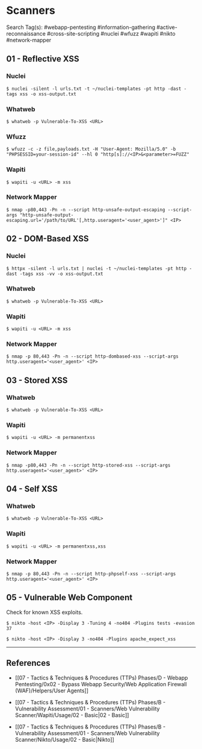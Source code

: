 # Scanners

Search Tag(s): #webapp-pentesting #information-gathering #active-reconnaissance #cross-site-scripting #nuclei #wfuzz #wapiti #nikto #network-mapper

## 01 - Reflective XSS

### Nuclei

```
$ nuclei -silent -l urls.txt -t ~/nuclei-templates -pt http -dast -tags xss -o xss-output.txt
```

### Whatweb

```
$ whatweb -p Vulnerable-To-XSS <URL>
```

### Wfuzz

```
$ wfuzz -c -z file,payloads.txt -H "User-Agent: Mozilla/5.0" -b "PHPSESSID=your-session-id" --hl 0 "http[s]://<IP>&<parameter>=FUZZ"
```

### Wapiti

```
$ wapiti -u <URL> -m xss
```

### Network Mapper

```
$ nmap -p80,443 -Pn -n --script http-unsafe-output-escaping --script-args "http-unsafe-output-escaping.url='/path/to/URL'[,http.useragent='<user_agent>']" <IP>
```

## 02 - DOM-Based XSS

### Nuclei

```
$ httpx -silent -l urls.txt | nuclei -t ~/nuclei-templates -pt http -dast -tags xss -vv -o xss-output.txt
```

### Whatweb

```
$ whatweb -p Vulnerable-To-XSS <URL>
```

### Wapiti

```
$ wapiti -u <URL> -m xss
```

### Network Mapper

```
$ nmap -p 80,443 -Pn -n --script http-dombased-xss --script-args http.useragent='<user_agent>' <IP>
```

## 03 - Stored XSS

### Whatweb

```
$ whatweb -p Vulnerable-To-XSS <URL>
```

### Wapiti

```
$ wapiti -u <URL> -m permanentxss
```

### Network Mapper

```
$ nmap -p80,443 -Pn -n --script http-stored-xss --script-args http.useragent='<user_agent>' <IP>
```

## 04 - Self XSS

### Whatweb

```
$ whatweb -p Vulnerable-To-XSS <URL>
```

### Wapiti

```
$ wapiti -u <URL> -m permanentxss,xss
```

### Network Mapper

```
$ nmap -p 80,443 -Pn -n --script http-phpself-xss --script-args http.useragent='<user_agent>' <IP>
```

## 05 - Vulnerable Web Component

Check for known XSS exploits.

```
$ nikto -host <IP> -Display 3 -Tuning 4 -no404 -Plugins tests -evasion 37

$ nikto -host <IP> -Display 3 -no404 -Plugins apache_expect_xss
```

---
## References

- [[07 - Tactics & Techniques & Procedures (TTPs) Phases/D - Webapp Pentesting/0x02 - Bypass Webapp Security/Web Application Firewall (WAF)/Helpers/User Agents]]

- [[07 - Tactics & Techniques & Procedures (TTPs) Phases/B - Vulnerability Assessment/01 - Scanners/Web Vulnerability Scanner/Wapiti/Usage/02 - Basic|02 - Basic]]

- [[07 - Tactics & Techniques & Procedures (TTPs) Phases/B - Vulnerability Assessment/01 - Scanners/Web Vulnerability Scanner/Nikto/Usage/02 - Basic|Nikto]]